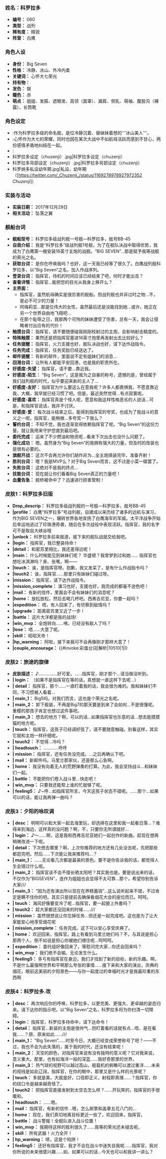 ### 姓名：科罗拉多
* **编号：** 060
* **类型：** 战列
* **稀有度：** 精锐
* **阵营：** 白鹰


### 角色人设
* **身份：** Big Seven
* **性格：** 冷静、冰山、外冷内柔
* **关键词：** 心怀大七荣光
* **持有物：** 
* **发色：** 银
* **瞳色：** 赤
* **萌点：** 姐姐、发箍、遮眼发、高领（面罩）、漏肩、侧乳、萌袖、腹股沟（裸露）、长筒靴


### 角色设定
* :作为科罗拉多级的命名舰，是位冷静沉着、替妹妹着想的'''冰山美人'''。
* :心怀作为大七的荣耀，同时也因在某次大战中不如航母活跃而感到不甘心，两份感情矛盾地纠结在一起。
* :
* 科罗拉多设定（chuzenji）.jpg|科罗拉多设定（chuzenji）
* 科罗拉多背部设定（chuzenji）.jpg|科罗拉多背部设定（chuzenji）
* 科罗纳多私设幼年期.jpg|私设，幼年期（[https://twitter.com/_Chuzenji_/status/1169278978927972352 _Chuzenji_]）


### 实装与活动
* **实装日期：** 2017年12月29日
* **相关活动：** 坠落之翼


### 舰船台词
* **舰船型号：** 科罗拉多级战列舰一号舰—科罗拉多，舷号BB-45
* **自我介绍：** 我是“科罗拉多”级战列舰1号舰，为了在舰队决战中取得优势，我成为了白鹰第一艘安装16英寸主炮的战舰。“BIG SEVEN”…那是赋予我等战舰的荣光之名。
* **获取台词：** 是你在呼唤我吗？也好，这一天我已经等了很久了。白鹰战列舰科罗拉多，以“Big Seven”之名，加入作战序列。
* **登录台词：** 指挥官，待机的时间应该已经结束了吧，何时才能出击？
* **查看详情：** 指挥官…能把您的目光从我身上移开么？
* **主界面：**
  * 指挥官，虽然航母确实是很厉害的舰船，但战列舰也并非过时之物…不，是必不可少的力量！
  * 阿梅莉亚…那是位伟大的女性，虽然最后还是没能找到她…或许，她正在另一个世界自由地飞翔吧…
  * 在那个耻辱之日，我那两个可怜的妹妹遭受了伤害，总有一天，我会让侵略者付出应有的代价！
* **触摸台词：** 指挥官，请不要随便碰我刚刚校射过的主炮，会影响射击精度的。
* **特殊触摸：** 果然还是把指挥官塞进16英寸炮里再发射出去比较好么？
* **任务提醒：** 指挥官，火力支援也好，舰队决战也好，请下达作战指令。
* **任务完成：** 指挥官，任务奖励已经送达了。
* **邮件提醒：** 有新的邮件，里面说不定有姐妹们的消息…
* **回港台词：** 让所有人都能平安回港，也是我的职责所在。
* **好感度-失望：** 指挥官，请不要…靠近我。
* **好感度-陌生：** “Big Seven”，这是我为之自豪的称号，遗憾的是，曾经属于我们战列舰的时代，似乎要迎来新的主人了…
* **好感度-友好：** 指挥官为什么要这么在意我呢？许多人都畏惧我，不愿意靠近我，大概，我早就已经习惯了吧。但是，最近突然觉得…有点寂寞呢。
* **好感度-喜欢：** 指挥官真是个怪人呢，愿意和我这样性格恶劣的人说话…可是，和指挥官说话，我并不讨厌。
* **好感度-爱：** 每次战斗结束之后，能得到指挥官的夸奖，也成为了我战斗的意义之一呢。指挥官，能稍微…多夸奖一下我么？
* **誓约台词：** 不知不觉，我也逐渐变得依赖指挥官了呢。“Big Seven”的这份力量，就让我用来守护您直到最后吧。
* **委托完成：** 运来了不少燃油和物资呢…看来下次出击也没什么问题了。
* **强化成功：** 嗯。虽然身为“Big Seven”的我拥有强大的力量，但及时的改装也是很有必要的。
* **旗舰开战：** 这次不会再允许你们胡作非为…全主炮填装完毕，准备齐射！
* **胜利台词：** 嗯？我是MVP么？对于Big Seven而言，这不过是小菜一碟罢了。
* **失败台词：** 这绝对不是我的终点…
* **技能台词：** 现在就让你们看看Big Seven真正的力量吧！
* **血量告急：** 舰桥被命中了？迅速进行损害管制！


### 皮肤1：科罗拉多旧版
* **Drop_descrip：** 科罗拉多级战列舰的一号舰—科罗拉多，舷号BB-45
* **|profile：** 白鹰“科罗拉多”号战列舰，自建成以来历经了诸多的远航与演习，作为BIG SEVEN之一，辗转世界各地宣扬了白鹰海军的军威。太平洋战争开始后幸运地逃过了珍珠港奇袭，随后在多次战役中表现活跃。指挥官，我的名字可不是取自大峡谷哦
* **|unlock：** 科罗拉多前来报道，接下来的舰队战就交给我吧。
* **|login：** 指挥官，我已整装待命！
* **|detail：** 和密苏里相比，我还差得远呢！
* **|main：** 什么时候能见到妹妹们呢？
华盛顿？我曾梦到过和她……
指挥官也想吃冰淇淋吗？来、张嘴，啊——
* **|touch：** 诶，是指挥官呀。抱歉，我又发呆了，是有什么作战指令吗？
* **|touch2：** 诶，指挥官……那里只有妹妹们碰过呀。
* **|mission：** 指挥官，请下达作战指令。
* **|mission_complete：** 演习也好，支援也好，我完成的都毫不逊色吧！
* **|mail：** 有新的信件，里面会不会有妹妹们的消息呢？
* **|home：** 放松放松，然后去喝几杯吧。西弗吉尼亚，你要一起吗？
* **|expedition：** 唔，有人回来了，有侦察到敌情吗？
* **|upgrade：** 距离密苏里又近了一步！
* **|battle：** 这片大洋都是我的战场!
* **|win_mvp：** 全炮转向……咦，已经没有敌人了吗？
* **|lose：** 唔……大意了呢。
* **|skill：** 昭昭天命！
* **|hp_warning：** 阿啦，接下来我可不会再像刚才那样大意了！
* **|couple_encourage：** {{#invoke:彩蛋台词|解析|10510|1|0


### 皮肤2：旅途的旋律
* **皮肤描述：** ♪……………好可爱。……指挥官，刚才那个…请当做没听到。
* **| login：** （如果不是指挥官在等的话，真想就一直这样下去呢…）
* **| detail：** 指挥官，那个……一直盯着我的话，我会很为难的。我和妹妹们不同，不习惯被人看着…
* **| main_1：** Big5吗。对我们而言，这也是个荣光之名呢。
* **| main_2：** 卸下舰装，不再是Big7的那天要是到来了会如何…不是很懂呢。重樱的那孩子肯定也想过这件事吧。
* **| main_3：** 想去的地方？啊，可以的话…如果指挥官也乐意的话…想去能摸摸猫的地方呢。
* **| touch：** 指挥官，这孩子已经调好弦了，请不要随意触碰。别看这样，其实它就和主炮一样纤细呢。
* **| touch2：** 不觉得…冷吗？
* **| headtouch：** …………呼呼
* **| mission：** 指挥官，还有任务没完成。…之后再确认下吧。
* **| mail：** 新邮件吗。马里兰那家伙，还是那么心急啊。
* **| home：** 我没有向着无人的荒野弹奏的打算。为此，我会坚持战斗…和妹妹们一起。
* **| battle：** 不能把你们卷入战斗里…快走吧！
* **| win_mvp：** 只要我还能帮上谁的忙就够了呢。
* **| feeling5：** ♪~呼…如指挥官所言，今天这孩子状态不错呢。……那个…如果可以的话，能让我再弹一曲吗？


### 皮肤3：夕阳的咏叹调
* **| desc：** 明明可以和大家一起去海里玩，却选择在这里和我一起看日落...？难得来到海边，这样真的没问题？啊，不，只要你无所谓就好...
* **| login：** ♪～......啊，这是我和西弗吉尼亚她们一起创作的新曲。趁现在想再稍微改进一下呢。
* **| detail：** 下次想去哪里？啊，上次你推荐的地方还有几处没去呢，先把那些都逛完吧。然后......下次能让我来推荐吗...？
* **| main_1：** ......无论看几次都是最美的景色。要不是你告诉我的话，都觉得人生会错过什么呢。
* **| main_2：** 指挥官该不会不擅长晒太阳吧？其实我也是。要是说出来的话，不仅作为“BIGSEVEN”，连作为姐姐也会显得不太可靠...那个，希望你别告诉大家///
* **| main_3：** “因为还有演出所以现在在养精蓄锐”...这么说听起来不错，不过肯定是瞒不住你的吧。其实只是提前去确保看烟花大会的座位而已。呵呵。
* **| touch：** 海风好像要变冷了呢...指挥官，要一起披上外套吗？
* **| touch2：** 趁大家都还没回来的时候......///
* **| mission：** 虽然很想说让你忘掉任务...但还是一起完成吧。这也是为了让大家能安心地享受烟花呢
* **| mission_complete：** 任务完成。这下可以安心享受庆典了。
* **| home：** 欢迎回来，指挥官。路上有看到马里兰她们吗？不，与其说是担心那两个人，倒不如说是担心你被她们缠住呢...呵呵呵。
* **| expedition：** 委托组好像回来了。等慰问完大家...你还会回来吗？
* **| win_mvp：** 我们绝不会输。无论发生什么。
* **| feeling5：** 多亏有指挥官在身边，我们才找到了新的目标，新的乐趣。啊，不是什么最强啊世界和平啊那么夸张的事情......接下来和大家的演出，庆典的烟花，眼前这美丽的夕阳景色——与你一起度过的幸福时光才是我最珍重的东西啊


### 皮肤4：科罗拉多.改
* **| desc：** 再次响应你的呼唤，科罗拉多，以更完美、更强大、更卓越的姿态归来。请下达你的指示吧，以“Big Seven”之名，科罗拉多将为你扫清一切障碍。
* **| login：** 指挥官，科罗拉多待命中，请下达命令！
* **| detail：** 指挥官…新装的主炮是很帅气…但盯着看的话就有点…唔、是在看我……？原、原来如此……///
* **| main_1：** “Big Seven”……时至今日，大概已经变成荣誉称号了吧？——不过，我也不会为此失落的，属于我的时代，还没有结束呢！
* **| main_2：** 天空的颜色，对指挥官来说有没有独特的意义呢？它对我来说，意义重大。那里，也有如海洋一般的深蓝……我好奇那里的世界。
* **| main_3：** 热气球的视野可以越过高山，舰载机的俯瞰可以渡过重洋……未来的视线是如此辽阔，指挥官，在你的眼中，那里又是什么样的光景呢？
* **| touch：** 多就是美，大就是好，口径即正义，射程即真理……？指挥官，你的绕口令是越来越奇怪了。
* **| touch2：** 把指挥官直接发射到太空去怎么样？……开玩笑的，指挥官的手很暖和。
* **| headtouch：** ……嗯。
* **| mail：** 指挥官，有新的信件…嗯，怎么邮票和盖章五花八门的…
* **| home：** 现在，我们真切地离目标更近一些了，欢迎回来，指挥官。
* **| battle：** 战斗警报！全舰队进入战斗位置！
* **| win_mvp：** 我期待这样的胜利很久了……我等的荣光还未褪去呢。
* **| skill：** 所有武器！火力全开！
* **| hp_warning：** 啧，这是个陷阱！
* **| feeling5：** 还好有指挥官，我才不会在战斗中迷失自我呢……指挥官，我对你所说的未来很感兴趣……如、如果可以的话…今天也可以和我讲一讲么？

